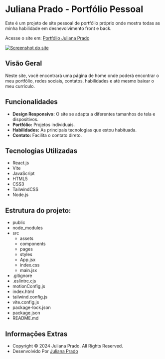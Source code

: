 # Juliana Prado - Portfólio Pessoal


Este é um projeto de site pessoal de portfólio próprio onde mostra todas as minha habilidade em desnevolvimento front e back.

Acesse o site em: [Portfólio Juliana Prado](https://julianaprado.dev/)

[![Screenshot do site](https://firebasestorage.googleapis.com/v0/b/projetos-fullstack.appspot.com/o/projetoPortfolio.png?alt=media&token=56765fae-a583-48ab-ad48-8b157eda961b)](https://saguistudio.com/)

## Visão Geral

Neste site, você encontrará uma página de home onde poderá encontrar o meu portfólio, redes sociais, contatos, habilidades e até mesmo baixar o meu currículo.

## Funcionalidades

- **Design Responsivo:** O site se adapta a diferentes tamanhos de tela e dispositivos.
- **Portfólio:** Projetos individuais.
- **Habilidades:** As principais tecnologias que estou habituada.
- **Contato:** Facilita o contato direto.

## Tecnologias Utilizadas

- React.js
- Vite
- JavaScript
- HTML5
- CSS3
- TailwindCSS
- Node.js

## Estrutura do projeto:

- public
- node_modules
- src
  - assets
  - components
  - pages
  - styles
  - App.jsx
  - index.css 
  - main.jsx
- .gitignore
- .eslintrc.cjs
- motionConfig.js
- index.html 
- tailwind.config.js
- vite.config.js
- package-lock.json
- package.json
- README.md

## Informações Extras
- Copyright © 2024 Juliana Prado. All Rights Reserved.
- Desenvolvido Por [Juliana Prado](https://www.linkedin.com/in/jpradoweb/)
